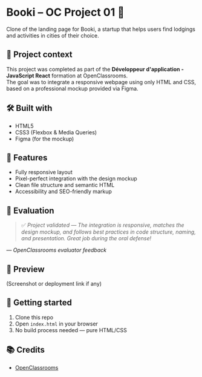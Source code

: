 # Booki – OC Project 01 🏡

Clone of the landing page for Booki, a startup that helps users find lodgings and activities in cities of their choice.

## 🚀 Project context

This project was completed as part of the **Développeur d'application - JavaScript React** formation at OpenClassrooms.  
The goal was to integrate a responsive webpage using only HTML and CSS, based on a professional mockup provided via Figma.

## 🛠️ Built with

- HTML5
- CSS3 (Flexbox & Media Queries)
- Figma (for the mockup)

## 📄 Features

- Fully responsive layout
- Pixel-perfect integration with the design mockup
- Clean file structure and semantic HTML
- Accessibility and SEO-friendly markup

## 💬 Evaluation

> ✅ *Project validated — The integration is responsive, matches the design mockup, and follows best practices in code structure, naming, and presentation. Great job during the oral defense!*

_— OpenClassrooms evaluator feedback_

## 📸 Preview

(Screenshot or deployment link if any)

## 📁 Getting started

1. Clone this repo
2. Open `index.html` in your browser
3. No build process needed — pure HTML/CSS

## 📚 Credits

- [OpenClassrooms](https://openclassrooms.com/)
